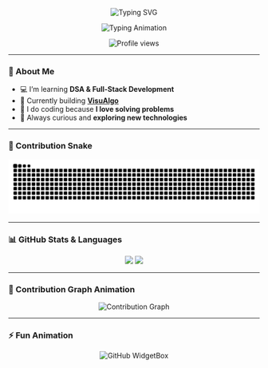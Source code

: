 <p align="center">
  <img src="https://readme-typing-svg.herokuapp.com?font=Fira+Code&size=30&duration=3000&pause=1000&color=00C7FF&center=true&vCenter=true&width=600&lines=🌌+I'm+Om+Kadam+🌌" alt="Typing SVG" />
</p>

<p align="center">
  <img src="https://readme-typing-svg.herokuapp.com?font=Fira+Code&size=24&pause=1000&color=00F7F7&center=true&vCenter=true&width=500&lines=Passionate+Coder;Loves+Problem+Solving;Building+VisuAlgo;Always+Learning+New+Things" alt="Typing Animation" />
</p>

<p align="center">
  <img src="https://komarev.com/ghpvc/?username=OmKadam989&label=👀%20Profile%20Views&color=ff69b4&style=for-the-badge" alt="Profile views" />
</p>

---

### 🚀 About Me  
- 💻 I’m learning **DSA & Full-Stack Development**  
- 🎯 Currently building **[VisuAlgo](https://github.com/OmKadam989/VisuAlgo)**  
- 🧩 I do coding because **I love solving problems**  
- 🌱 Always curious and **exploring new technologies**  

---

### 🐍 Contribution Snake  
![Snake animation](https://raw.githubusercontent.com/OmKadam989/OmKadam989/output/snake.svg)

---

### 📊 GitHub Stats & Languages  
<p align="center">
  <img src="https://github-readme-stats.vercel.app/api?username=OmKadam989&show_icons=true&theme=radical&hide_border=true&count_private=true" height="165" />
  <img src="https://github-readme-stats.vercel.app/api/top-langs/?username=OmKadam989&layout=compact&theme=radical&hide_border=true" height="165" />
</p>

---

### 🌈 Contribution Graph Animation  
<p align="center">
  <img src="https://github-readme-activity-graph.vercel.app/graph?username=OmKadam989&theme=react-dark&bg_color=000000&color=00F7F7&line=FF69B4&point=FFD700&hide_border=true" alt="Contribution Graph" />
</p>

---

### ⚡ Fun Animation  
<p align="center">
  <img src="https://github-widgetbox.vercel.app/api/profile?username=OmKadam989&theme=radical&data=followers,repositories,stars,commits" alt="GitHub WidgetBox" />
</p>
